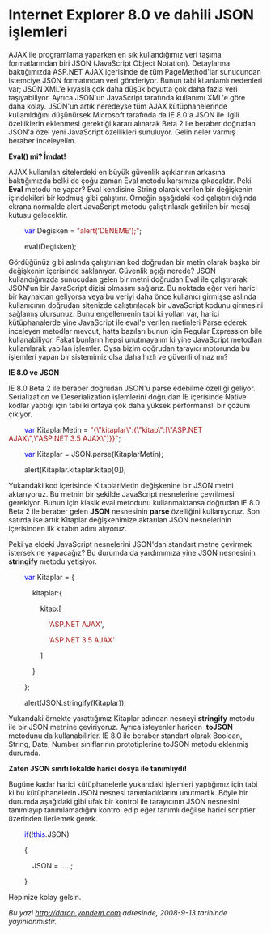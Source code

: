 # Internet Explorer 8.0 ve dahili JSON işlemleri 

AJAX ile programlama yaparken en sık kullandığımız veri taşıma
formatlarından biri JSON (JavaScript Object Notation). Detaylarına
baktığımızda ASP.NET AJAX içerisinde de tüm PageMethod'lar sunucundan
istemciye JSON formatından veri gönderiyor. Bunun tabi ki anlamlı
nedenleri var; JSON XML'e kıyasla çok daha düşük boyutta çok daha fazla
veri taşıyabiliyor. Ayrıca JSON'un JavaScript tarafında kullanımı XML'e
göre daha kolay. JSON'un artık neredeyse tüm AJAX kütüphanelerinde
kullanıldığını düşünürsek Microsoft tarafında da IE 8.0'a JSON ile
ilgili özelliklerin eklenmesi gerektiği kararı alınarak Beta 2 ile
beraber doğrudan JSON'a özel yeni JavaScript özellikleri sunuluyor.
Gelin neler varmış beraber inceleyelim.

**Eval() mi? İmdat!**

AJAX kullanılan sitelerdeki en büyük güvenlik açıklarının arkasına
baktığımızda belki de çoğu zaman Eval metodu karşımıza çıkacaktır. Peki
**Eval** metodu ne yapar? Eval kendisine String olarak verilen bir
değişkenin içindekileri bir kodmuş gibi çalıştırır. Örneğin aşağıdaki
kod çalıştırıldığında ekrana normalde alert JavaScript metodu
çalıştırılarak getirilen bir mesaj kutusu gelecektir.

        <span style="color: blue;">var</span> Degisken = <span
style="color: #a31515;">"alert('DENEME');"</span>;

        eval(Degisken);

Gördüğünüz gibi aslında çalıştırılan kod doğrudan bir metin olarak başka
bir değişkenin içerisinde saklanıyor. Güvenlik açığı nerede? JSON
kullandığınızda sunucudan gelen bir metni doğrudan Eval ile çalıştırarak
JSON'un bir JavaScript dizisi olmasını sağlarız. Bu noktada eğer veri
harici bir kaynaktan geliyorsa veya bu veriyi daha önce kullanıcı
girmişse aslında kullanıcının doğrudan sitenizde çalıştırılacak bir
JavaScript kodunu girmesini sağlamış olursunuz. Bunu engellemenin tabi
ki yolları var, harici kütüphanalerde yine JavaScript ile eval'e verilen
metinleri Parse ederek inceleyen metodlar mevcut, hatta bazıları bunun
için Regular Expression bile kullanabiliyor. Fakat bunların hepsi
unutmayalım ki yine JavaScript metodları kullanılarak yapılan işlemler.
Oysa bizim doğrudan tarayıcı motorunda bu işlemleri yapan bir sistemimiz
olsa daha hızlı ve güvenli olmaz mı?

**IE 8.0 ve JSON**

IE 8.0 Beta 2 ile beraber doğrudan JSON'u parse edebilme özelliği
geliyor. Serialization ve Deserialization işlemlerini doğrudan IE
içerisinde Native kodlar yaptığı için tabi ki ortaya çok daha yüksek
performanslı bir çözüm çıkıyor.

        <span style="color: blue;">var</span> KitaplarMetin = <span
style="color: #a31515;">"{\\"kitaplar\\":{\\"kitap\\":[\\"ASP.NET
AJAX\\",\\"ASP.NET 3.5 AJAX\\"]}}"</span>;

        <span style="color: blue;">var</span> Kitaplar =
JSON.parse(KitaplarMetin);

        alert(Kitaplar.kitaplar.kitap[0]);

Yukarıdaki kod içerisinde KitaplarMetin değişkenine bir JSON metni
aktarıyoruz. Bu metnin bir şekilde JavaScript nesnelerine çevrilmesi
gerekiyor. Bunun için klasik eval metodunu kullanmaktansa doğrudan IE
8.0 Beta 2 ile beraber gelen **JSON** nesnesinin **parse** özelliğini
kullanıyoruz. Son satırda ise artık Kitaplar değişkenimize aktarılan
JSON nesnelerinin içerisinden ilk kitabın adını alıyoruz.

Peki ya eldeki JavaScript nesnelerini JSON'dan standart metne çevirmek
istersek ne yapacağız? Bu durumda da yardımımıza yine JSON nesnesinin
**stringify** metodu yetişiyor.

        <span style="color: blue;">var</span> Kitaplar = {

            kitaplar:{

                kitap:[

                    <span style="color: #a31515;">'ASP.NET AJAX'</span>,

                    <span style="color: #a31515;">'ASP.NET 3.5
AJAX'</span>

                ]

            }

        };

        alert(JSON.stringify(Kitaplar));

Yukarıdaki örnekte yarattığımız Kitaplar adından nesneyi **stringify**
metodu ile bir JSON metnine çeviriyoruz. Ayrıca isteyenler haricen
.**toJSON** metodunu da kullanabilirler. IE 8.0 ile beraber standart
olarak Boolean, String, Date, Number sınıflarının prototiplerine toJSON
metodu eklenmiş durumda.

**Zaten JSON sınıfı lokalde harici dosya ile tanımlıydı!**

Bugüne kadar harici kütüphanelerle yukarıdaki işlemleri yaptığımız için
tabi ki bu kütüphanelerin JSON nesnesi tanımladıklarını unutmadık. Böyle
bir durumda aşağıdaki gibi ufak bir kontrol ile tarayıcının JSON
nesnesini tanımlayıp tanımlamadığını kontrol edip eğer tanımlı değilse
harici scriptler üzerinden ilerlemek gerek.

        <span style="color: blue;">if</span>(!<span
style="color: blue;">this</span>.JSON)

        {

            JSON = .....;

        }

Hepinize kolay gelsin.


*Bu yazi http://daron.yondem.com adresinde, 2008-9-13 tarihinde yayinlanmistir.*